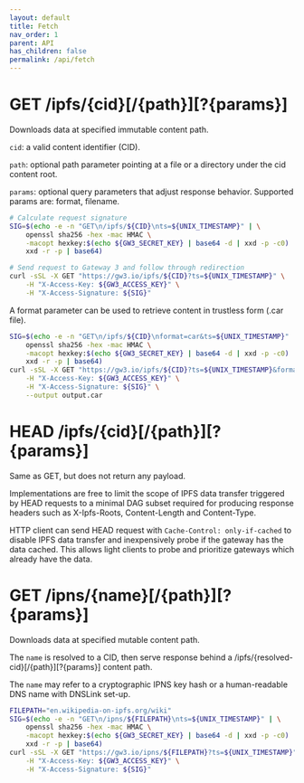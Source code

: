 ```yaml
---
layout: default
title: Fetch
nav_order: 1
parent: API
has_children: false
permalink: /api/fetch
---
```


# GET /ipfs/{cid}[/{path}][?{params}]

Downloads data at specified immutable content path.

`cid`: a valid content identifier (CID).

`path`: optional path parameter pointing at a file or a directory under the cid content root.

`params`: optional query parameters that adjust response behavior.
Supported params are: format, filename.

```bash
# Calculate request signature
SIG=$(echo -e -n "GET\n/ipfs/${CID}\nts=${UNIX_TIMESTAMP}" | \
    openssl sha256 -hex -mac HMAC \
    -macopt hexkey:$(echo ${GW3_SECRET_KEY} | base64 -d | xxd -p -c0) | \
    xxd -r -p | base64)

# Send request to Gateway 3 and follow through redirection
curl -sSL -X GET "https://gw3.io/ipfs/${CID}?ts=${UNIX_TIMESTAMP}" \
    -H "X-Access-Key: ${GW3_ACCESS_KEY}" \
    -H "X-Access-Signature: ${SIG}"
```

A format parameter can be used to retrieve content in trustless form (.car file).
```bash
SIG=$(echo -e -n "GET\n/ipfs/${CID}\nformat=car&ts=${UNIX_TIMESTAMP}" | \
    openssl sha256 -hex -mac HMAC \
    -macopt hexkey:$(echo ${GW3_SECRET_KEY} | base64 -d | xxd -p -c0) | \
    xxd -r -p | base64)
curl -sSL -X GET "https://gw3.io/ipfs/${CID}?ts=${UNIX_TIMESTAMP}&format=car" \
    -H "X-Access-Key: ${GW3_ACCESS_KEY}" \
    -H "X-Access-Signature: ${SIG}" \
    --output output.car
```

# HEAD /ipfs/{cid}[/{path}][?{params}]

Same as GET, but does not return any payload.

Implementations are free to limit the scope of IPFS data transfer triggered by HEAD requests to a minimal DAG subset required for producing response headers such as X-Ipfs-Roots, Content-Length and Content-Type.

HTTP client can send HEAD request with `Cache-Control: only-if-cached` to disable IPFS data transfer and inexpensively probe if the gateway has the data cached.
This allows light clients to probe and prioritize gateways which already have the data.

# GET /ipns/{name}[/{path}][?{params}]

Downloads data at specified mutable content path.

The `name` is resolved to a CID, then serve response behind a /ipfs/{resolved-cid}[/{path}][?{params}] content path.

The `name` may refer to a cryptographic IPNS key hash or a human-readable DNS name with DNSLink set-up.

```bash
FILEPATH="en.wikipedia-on-ipfs.org/wiki"
SIG=$(echo -e -n "GET\n/ipns/${FILEPATH}\nts=${UNIX_TIMESTAMP}" | \
    openssl sha256 -hex -mac HMAC \
    -macopt hexkey:$(echo ${GW3_SECRET_KEY} | base64 -d | xxd -p -c0) | \
    xxd -r -p | base64)
curl -sSL -X GET "https://gw3.io/ipns/${FILEPATH}?ts=${UNIX_TIMESTAMP}" \
    -H "X-Access-Key: ${GW3_ACCESS_KEY}" \
    -H "X-Access-Signature: ${SIG}"
```
